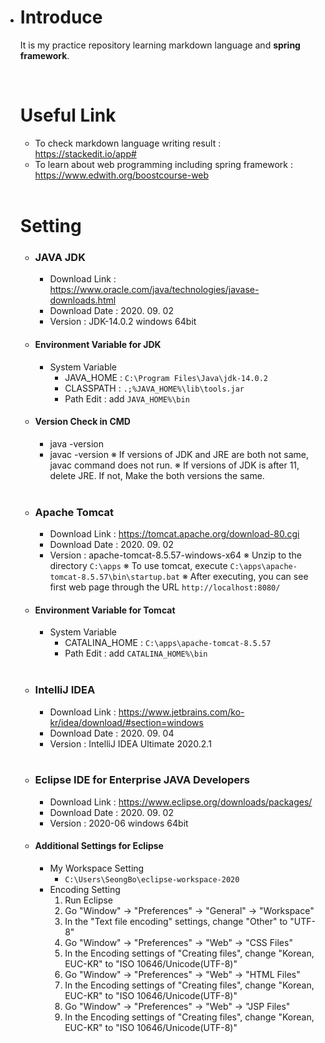 - # Introduce

  It is my practice repository learning markdown language and **spring framework**.

  <br/>

  # Useful Link

  + To check markdown language writing result : https://stackedit.io/app#
  + To learn about web programming including spring framework : https://www.edwith.org/boostcourse-web

  <br/>

  # Setting

  - ### JAVA JDK

    + Download Link : https://www.oracle.com/java/technologies/javase-downloads.html
    + Download Date : 2020. 09. 02   
    + Version : JDK-14.0.2 windows 64bit

  - #### Environment Variable for JDK

    + System Variable
      + JAVA_HOME : `C:\Program Files\Java\jdk-14.0.2`
      + CLASSPATH : `.;%JAVA_HOME%\lib\tools.jar`
      + Path Edit : add `JAVA_HOME%\bin`

  - #### Version Check in CMD

    + java -version
    + javac -version
      ※ If versions of JDK and JRE are both not same, javac command does not run.
      ※ If versions of JDK is after 11, delete JRE. If not, Make the both versions the same.

  <br/>

  - ### Apache Tomcat

    + Download Link : https://tomcat.apache.org/download-80.cgi
    + Download Date : 2020. 09. 02
    + Version : apache-tomcat-8.5.57-windows-x64
      ※ Unzip to the directory `C:\apps`
      ※ To use tomcat, execute `C:\apps\apache-tomcat-8.5.57\bin\startup.bat`
      ※ After executing, you can see first web page through the URL `http://localhost:8080/`

  - #### Environment Variable for Tomcat

    + System Variable
      + CATALINA_HOME : `C:\apps\apache-tomcat-8.5.57`
      + Path Edit : add `CATALINA_HOME%\bin`

  <br/>

  - ### IntelliJ IDEA

    - Download Link : https://www.jetbrains.com/ko-kr/idea/download/#section=windows
    - Download Date : 2020. 09. 04
    - Version : IntelliJ IDEA Ultimate 2020.2.1

  <br/>

  - ### Eclipse IDE for Enterprise JAVA Developers

    + Download Link : https://www.eclipse.org/downloads/packages/
    + Download Date : 2020. 09. 02
    + Version : 2020-06 windows 64bit

  - #### Additional Settings for Eclipse

    + My Workspace Setting
      + `C:\Users\SeongBo\eclipse-workspace-2020`
    + Encoding Setting
      1. Run Eclipse
      2. Go "Window" -> "Preferences" -> "General" -> "Workspace"
      3. In the "Text file encoding" settings, change "Other" to "UTF-8"
      4. Go "Window" -> "Preferences" -> "Web" -> "CSS Files"
      5. In the Encoding settings of "Creating files", change "Korean, EUC-KR" to "ISO 10646/Unicode(UTF-8)"
      6. Go "Window" -> "Preferences" -> "Web" -> "HTML Files"
      7. In the Encoding settings of "Creating files", change "Korean, EUC-KR" to "ISO 10646/Unicode(UTF-8)"
      8. Go "Window" -> "Preferences" -> "Web" -> "JSP Files"
      9. In the Encoding settings of "Creating files", change "Korean, EUC-KR" to "ISO 10646/Unicode(UTF-8)"
